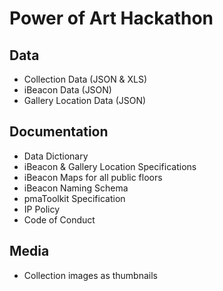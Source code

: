 # Power of Art Hackathon

## Data

- Collection Data (JSON & XLS)
- iBeacon Data (JSON)
- Gallery Location Data (JSON)

## Documentation

- Data Dictionary
- iBeacon & Gallery Location Specifications
- iBeacon Maps for all public floors
- iBeacon Naming Schema
- pmaToolkit Specification
- IP Policy
- Code of Conduct

## Media

- Collection images as thumbnails
